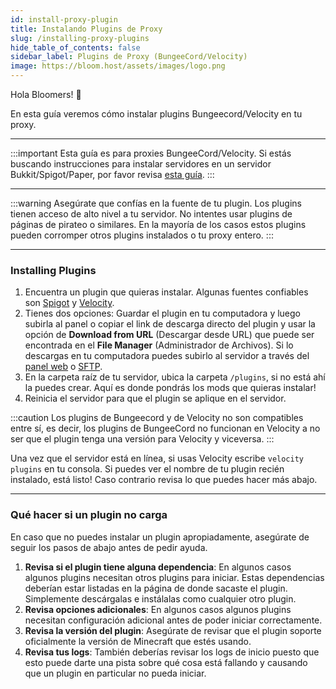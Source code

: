```yaml
---
id: install-proxy-plugin
title: Instalando Plugins de Proxy
slug: /installing-proxy-plugins
hide_table_of_contents: false
sidebar_label: Plugins de Proxy (BungeeCord/Velocity)
image: https://bloom.host/assets/images/logo.png
---
```


Hola Bloomers! 👋

En esta guía veremos cómo instalar plugins Bungeecord/Velocity en tu proxy.

---

:::important
Esta guía es para proxies BungeeCord/Velocity. Si estás buscando instrucciones para instalar servidores en un servidor
Bukkit/Spigot/Paper, por favor revisa [esta guía](installing-plugins.md).
:::

---

:::warning
Asegúrate que confías en la fuente de tu plugin. Los plugins tienen acceso de alto nivel a tu servidor. No intentes
usar plugins de páginas de pirateo o similares. En la mayoría de los casos estos plugins pueden corromper otros plugins
instalados o tu proxy entero.
:::

---

### Installing Plugins

1. Encuentra un plugin que quieras instalar. Algunas fuentes confiables son [Spigot](https://spigotmc.org/resources) y
[Velocity](https://forums.velocitypowered.com/c/plugins/5).
2. Tienes dos opciones: Guardar el plugin en tu computadora y luego subirla al panel o copiar el link de descarga directo del plugin
   y usar la opción de **Download from URL** (Descargar desde URL) que puede ser encontrada en el **File Manager** (Administrador
   de Archivos). Si lo descargas en tu computadora puedes subirlo al servidor a través del [panel web](https://mc.bloom.host) o [SFTP](https://docs.bloom.host/how-to-use-sftp).
3. En la carpeta raíz de tu servidor, ubica la carpeta `/plugins`, si no está ahí la puedes crear. Aquí es donde pondrás los mods que quieras instalar!
4. Reinicia el servidor para que el plugin se aplique en el servidor.

:::caution
Los plugins de Bungeecord y de Velocity no son compatibles entre sí, es decir, los plugins de BungeeCord no funcionan en
Velocity a no ser que el plugin tenga una versión para Velocity y viceversa.
:::

Una vez que el servidor está en línea, si usas Velocity escribe `velocity plugins` en tu consola. Si puedes ver el
nombre de tu plugin recién instalado, está listo! Caso contrario revisa lo que puedes hacer más abajo.


---

### Qué hacer si un plugin no carga

En caso que no puedes instalar un plugin apropiadamente, asegúrate de seguir los pasos de abajo antes de pedir ayuda.

1. **Revisa si el plugin tiene alguna dependencia**: En algunos casos algunos plugins necesitan otros plugins para iniciar.
   Estas dependencias deberían estar listadas en la página de donde sacaste el plugin. Simplemente descárgalas e instálalas como
   cualquier otro plugin.
2. **Revisa opciones adicionales**: En algunos casos algunos plugins necesitan configuración adicional antes de poder iniciar correctamente.
3. **Revisa la versión del plugin**: Asegúrate de revisar que el plugin soporte oficialmente la versión de Minecraft que estés usando.
4. **Revisa tus logs**: También deberías revisar los logs de inicio puesto que esto puede darte una pista sobre qué cosa
   está fallando y causando que un plugin en particular no pueda iniciar.
